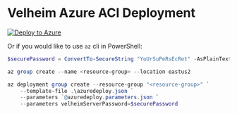 # Velheim Azure ACI Deployment

[![Deploy to Azure](https://aka.ms/deploytoazurebutton)](https://portal.azure.com/#create/Microsoft.Template/uri/https%3A%2F%2Fraw.githubusercontent.com%2Fjtucker%2Fvelheim-aci%2Fmain%2Fazuredeploy.json)

Or if you would like to use `az` cli in PowerShell:

``` powershell
$securePassword = ConvertTo-SecureString "YoUrSuPeRsEcRet" -AsPlainText -Force

az group create --name <resource-group> --location eastus2

az deployment group create --resource-group "<resource-group>" `
    --template-file .\azuredeploy.json `
    --parameters `@azuredeploy.parameters.json `
    --parameters velheimServerPassword=$securePassword 

```
